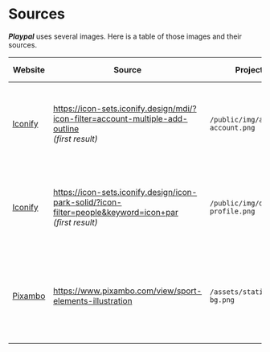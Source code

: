 # Sources
***Playpal*** uses several images. Here is a table of those images and their sources.

| Website                             | Source                                                                                                       | Project path                        | Modifications and/or steps                                                                          | Used in                                                                          | Name                               | Author / Icon set                                  |
|-------------------------------------|--------------------------------------------------------------------------------------------------------------|-------------------------------------|-----------------------------------------------------------------------------------------------------|----------------------------------------------------------------------------------|------------------------------------|----------------------------------------------------|
| [Iconify](https://iconify.design/)  | https://icon-sets.iconify.design/mdi/?icon-filter=account-multiple-add-outline <br/> *(first result)*        | ``/public/img/add-account.png``     | Downloaded the .png file directly from iconify (click the icon, select "PNG" and press "Download")  | The last card (participants) in an event view where you can add people to events | *mdi:account-multiple-add-outline* | *MDI*                                              |
| [Iconify](https://iconify.design/)  | https://icon-sets.iconify.design/icon-park-solid/?icon-filter=people&keyword=icon+par <br/> *(first result)* | ``/public/img/default-profile.png`` | Downloaded the .png file directly from iconify (click the icon, select "PNG" and press "Download"). | Fallback image of a participant                                                  | *icon-park-solid:people*           | *Icon park*                                        |
| [Pixambo](https://www.pixambo.com/) | https://www.pixambo.com/view/sport-elements-illustration                                                     | ``/assets/static/homepage-bg.png``  | Replaced the white background by a transparent one and cropped the image slightly                   | Semi-transparent background for the heroes and the background in the homepage.   | *Sport Elements Illustration*      | [ManDora](https://www.pixambo.com/profile/photo/1) |

